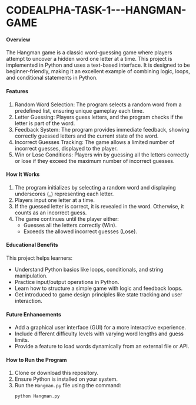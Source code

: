 # CODEALPHA-TASK-1---HANGMAN-GAME

#### Overview
The Hangman game is a classic word-guessing game where players attempt to uncover a hidden word one letter at a time. This project is implemented in Python and uses a text-based interface. It is designed to be beginner-friendly, making it an excellent example of combining logic, loops, and conditional statements in Python.



#### Features  
1. Random Word Selection: The program selects a random word from a predefined list, ensuring unique gameplay each time.  
2. Letter Guessing: Players guess letters, and the program checks if the letter is part of the word.  
3. Feedback System: The program provides immediate feedback, showing correctly guessed letters and the current state of the word.  
4. Incorrect Guesses Tracking: The game allows a limited number of incorrect guesses, displayed to the player.  
5. Win or Lose Conditions: Players win by guessing all the letters correctly or lose if they exceed the maximum number of incorrect guesses.  



#### How It Works
1. The program initializes by selecting a random word and displaying underscores (_) representing each letter.  
2. Players input one letter at a time.  
3. If the guessed letter is correct, it is revealed in the word. Otherwise, it counts as an incorrect guess.  
4. The game continues until the player either:
   - Guesses all the letters correctly (Win).  
   - Exceeds the allowed incorrect guesses (Lose).  



#### Educational Benefits
This project helps learners:  
- Understand Python basics like loops, conditionals, and string manipulation.  
- Practice input/output operations in Python.  
- Learn how to structure a simple game with logic and feedback loops.  
- Get introduced to game design principles like state tracking and user interaction.



#### Future Enhancements
- Add a graphical user interface (GUI) for a more interactive experience.  
- Include different difficulty levels with varying word lengths and guess limits.  
- Provide a feature to load words dynamically from an external file or API.  



#### How to Run the Program
1. Clone or download this repository.  
2. Ensure Python is installed on your system.  
3. Run the `Hangman.py` file using the command:  
   ```bash
   python Hangman.py
   ```  



